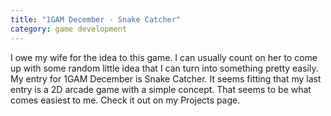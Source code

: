 ```yaml
---
title: "1GAM December - Snake Catcher"
category: game development
---
```

I owe my wife for the idea to this game. I can usually count on her to come up with some random little idea that I can turn into something pretty easily. My entry for 1GAM December is Snake Catcher. It seems fitting that my last entry is a 2D arcade game with a simple concept. That seems to be what comes easiest to me. Check it out on my Projects page.